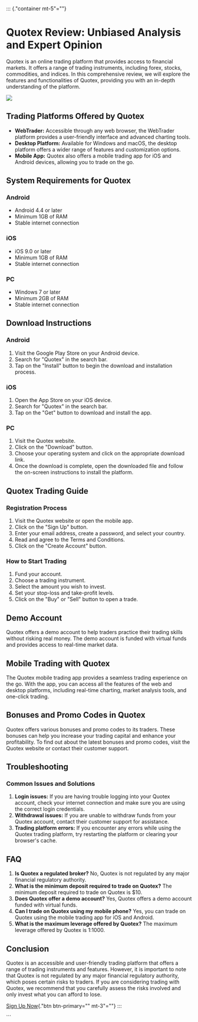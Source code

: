 ::: {."container mt-5"=""}
# Quotex Review: Unbiased Analysis and Expert Opinion

Quotex is an online trading platform that provides access to financial
markets. It offers a range of trading instruments, including forex,
stocks, commodities, and indices. In this comprehensive review, we will
explore the features and functionalities of Quotex, providing you with
an in-depth understanding of the platform.

[![](https://static.quotex.io/files/12_en/300_250.jpg)](https://traff.sbs/brokerqxlid)

## Trading Platforms Offered by Quotex

-   **WebTrader:** Accessible through any web browser, the WebTrader
    platform provides a user-friendly interface and advanced charting
    tools.
-   **Desktop Platform:** Available for Windows and macOS, the desktop
    platform offers a wider range of features and customization options.
-   **Mobile App:** Quotex also offers a mobile trading app for iOS and
    Android devices, allowing you to trade on the go.

## System Requirements for Quotex

### Android

-   Android 4.4 or later
-   Minimum 1GB of RAM
-   Stable internet connection

### iOS

-   iOS 9.0 or later
-   Minimum 1GB of RAM
-   Stable internet connection

### PC

-   Windows 7 or later
-   Minimum 2GB of RAM
-   Stable internet connection

## Download Instructions

### Android

1.  Visit the Google Play Store on your Android device.
2.  Search for "Quotex" in the search bar.
3.  Tap on the "Install" button to begin the download and
    installation process.

### iOS

1.  Open the App Store on your iOS device.
2.  Search for "Quotex" in the search bar.
3.  Tap on the "Get" button to download and install the app.

### PC

1.  Visit the Quotex website.
2.  Click on the "Download" button.
3.  Choose your operating system and click on the appropriate download
    link.
4.  Once the download is complete, open the downloaded file and follow
    the on-screen instructions to install the platform.

## Quotex Trading Guide

### Registration Process

1.  Visit the Quotex website or open the mobile app.
2.  Click on the "Sign Up" button.
3.  Enter your email address, create a password, and select your
    country.
4.  Read and agree to the Terms and Conditions.
5.  Click on the "Create Account" button.

### How to Start Trading

1.  Fund your account.
2.  Choose a trading instrument.
3.  Select the amount you wish to invest.
4.  Set your stop-loss and take-profit levels.
5.  Click on the "Buy" or "Sell" button to open a trade.

## Demo Account

Quotex offers a demo account to help traders practice their trading
skills without risking real money. The demo account is funded with
virtual funds and provides access to real-time market data.

## Mobile Trading with Quotex

The Quotex mobile trading app provides a seamless trading experience on
the go. With the app, you can access all the features of the web and
desktop platforms, including real-time charting, market analysis tools,
and one-click trading.

## Bonuses and Promo Codes in Quotex

Quotex offers various bonuses and promo codes to its traders. These
bonuses can help you increase your trading capital and enhance your
profitability. To find out about the latest bonuses and promo codes,
visit the Quotex website or contact their customer support.

## Troubleshooting

### Common Issues and Solutions

1.  **Login issues:** If you are having trouble logging into your Quotex
    account, check your internet connection and make sure you are using
    the correct login credentials.
2.  **Withdrawal issues:** If you are unable to withdraw funds from your
    Quotex account, contact their customer support for assistance.
3.  **Trading platform errors:** If you encounter any errors while using
    the Quotex trading platform, try restarting the platform or clearing
    your browser\'s cache.

## FAQ

1.  **Is Quotex a regulated broker?** No, Quotex is not regulated by any
    major financial regulatory authority.
2.  **What is the minimum deposit required to trade on Quotex?** The
    minimum deposit required to trade on Quotex is \$10.
3.  **Does Quotex offer a demo account?** Yes, Quotex offers a demo
    account funded with virtual funds.
4.  **Can I trade on Quotex using my mobile phone?** Yes, you can trade
    on Quotex using the mobile trading app for iOS and Android.
5.  **What is the maximum leverage offered by Quotex?** The maximum
    leverage offered by Quotex is 1:1000.

## Conclusion

Quotex is an accessible and user-friendly trading platform that offers a
range of trading instruments and features. However, it is important to
note that Quotex is not regulated by any major financial regulatory
authority, which poses certain risks to traders. If you are considering
trading with Quotex, we recommend that you carefully assess the risks
involved and only invest what you can afford to lose.

[Sign Up Now](\%22https://traff.sbs/brokerqxsignup\%22){."btn
btn-primary="" mt-3"=""}
:::

\`\`\`

